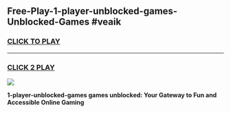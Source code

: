 
## Free-Play-1-player-unblocked-games-Unblocked-Games #veaik
<h3>
<a href="https://news.freeplayer.one?title=1-player-unblocked-games&ref=8M">CLICK TO PLAY</a></h3>
<hr>

<h3>
<a href="https://news.freeplayer.one?title=1-player-unblocked-games&ref=8M">CLICK 2 PLAY</a>
  
</h3>

<a href="https://news.freeplayer.one?title=1-player-unblocked-games&ref=8M"><img src="https://clearcache.store/games.png"></a>


**1-player-unblocked-games games unblocked: Your Gateway to Fun and Accessible Online Gaming**
